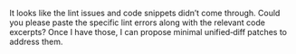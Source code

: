 It looks like the lint issues and code snippets didn’t come through. Could you please paste the specific lint errors along with the relevant code excerpts? Once I have those, I can propose minimal unified‑diff patches to address them.